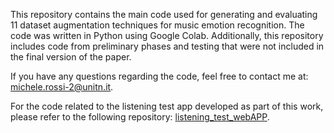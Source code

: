 This repository contains the main code used for generating and evaluating 11 dataset augmentation techniques for music emotion recognition. The code was written in Python using Google Colab. Additionally, this repository includes code from preliminary phases and testing that were not included in the final version of the paper.

If you have any questions regarding the code, feel free to contact me at: michele.rossi-2@unitn.it.

For the code related to the listening test app developed as part of this work, please refer to the following repository: [listening_test_webAPP](https://github.com/michelerossi1/listening_test_webAPP).


